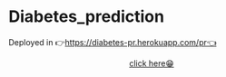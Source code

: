 # Diabetes_prediction

Deployed in 👉https://diabetes-pr.herokuapp.com/pr👈 <br/>
<p align="center"><a href="https://diabetes-pr.herokuapp.com/pr">click here😁</a></p>
